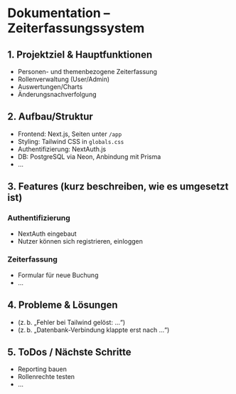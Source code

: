 # Dokumentation – Zeiterfassungssystem

## 1. Projektziel & Hauptfunktionen
- Personen- und themenbezogene Zeiterfassung
- Rollenverwaltung (User/Admin)
- Auswertungen/Charts
- Änderungsnachverfolgung

## 2. Aufbau/Struktur
- Frontend: Next.js, Seiten unter `/app`
- Styling: Tailwind CSS in `globals.css`
- Authentifizierung: NextAuth.js
- DB: PostgreSQL via Neon, Anbindung mit Prisma
- ...

## 3. Features (kurz beschreiben, wie es umgesetzt ist)
### Authentifizierung
- NextAuth eingebaut
- Nutzer können sich registrieren, einloggen

### Zeiterfassung
- Formular für neue Buchung
- ...

## 4. Probleme & Lösungen
- (z. b. „Fehler bei Tailwind gelöst: ...“)
- (z. b. „Datenbank-Verbindung klappte erst nach ...“)

## 5. ToDos / Nächste Schritte
- Reporting bauen
- Rollenrechte testen
- ...
